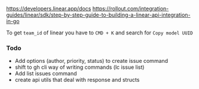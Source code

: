 https://developers.linear.app/docs
https://rollout.com/integration-guides/linear/sdk/step-by-step-guide-to-building-a-linear-api-integration-in-go

To get `team_id` of linear you have to `CMD + K` and search for `Copy model UUID`


### Todo
- Add options (author, priority, status) to create issue command
- shift to gh cli way of writing commands (lc issue list)
- Add list issues command
- create api utils that deal with response and structs
